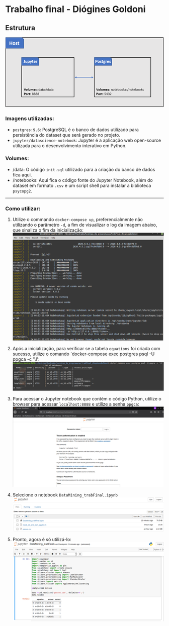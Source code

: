# Trabalho final - Diógines Goldoni

## Estrutura
![Estrutura de serviços](https://github.com/dicogoldoni/tecnicasProg_trabFinal_dioginesGoldoni/blob/master/images/docker_image.png)

### Imagens utilizadas:
- `postgres:9.6`: PostgreSQL é o banco de dados utilizado para persistência do dataset que será gerado no projeto.
- `jupyter/datascience-notebook`: Jupyter é a aplicação web open-source utilizada para o desenvolvimento interativo em Python.
### Volumes:
- /data: O código `init.sql` utilizado para a criação do banco de dados fica aqui.
- /notebooks: Aqui fica o código fonte do Jupyter Notebook, além do dataset em formato `.csv` e um script shell para instalar a biblioteca `psycopg2`.

---

### Como utilizar:
1. Utilize o commando `docker-compose up`, preferencialmente não utilizando o parâmetro `-d`, a fim de visualizar o log da imagem abaixo, que sinaliza o fim da inicialização: 
![Levantando o container](https://github.com/dicogoldoni/tecnicasProg_trabFinal_dioginesGoldoni/blob/master/images/container_up.png)

2. Após a inicialização, para verificar se a tabela `equations` foi criada com sucesso, utilize o comando `docker-compose exec postgres psql -U ppgca -c '\l':
![Checando o banco de dados](https://github.com/dicogoldoni/tecnicasProg_trabFinal_dioginesGoldoni/blob/master/images/database1.png)

3. Para acessar o Jupyter notebook que contém o  código Python, utilize o browser para acessar `localhost:8888` e utilize a senha `ppgca`:
![Jupyter login](https://github.com/dicogoldoni/tecnicasProg_trabFinal_dioginesGoldoni/blob/master/images/jupyter_1.png)


4. Selecione o notebook `DataMining_trabFinal.ipynb`
![Jupyter notebook](https://github.com/dicogoldoni/tecnicasProg_trabFinal_dioginesGoldoni/blob/master/images/jupyter2.png)


4. Pronto, agora é só utilizá-lo:
![Jupyter notebook](https://github.com/dicogoldoni/tecnicasProg_trabFinal_dioginesGoldoni/blob/master/images/jupyter3.png)
